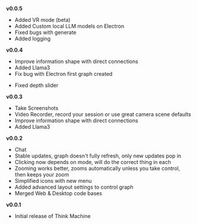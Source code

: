 **v0.0.5**
- Added VR mode (beta)
- Added Custom local LLM models on Electron
- Fixed bugs with generate
- Added logging

**v0.0.4**
- Improve information shape with direct connections
- Added Llama3
- Fix bug with Electron first graph created
* Fixed depth slider

**v0.0.3**
- Take Screenshots
- Video Recorder, record your session or use great camera scene defaults
- Improve information shape with direct connections
- Added Llama3

**v0.0.2**
- Chat
- Stable updates, graph doesn't fully refresh, only new updates pop in
- Clicking now depends on mode, will do the correct thing in each
- Zooming works better, zooms automatically unless you take control, then keeps your zoom
- Simplified icons with new menu
- Added advanced layout settings to control graph
- Merged Web & Desktop code bases


**v0.0.1**
- Initial release of Think Machine
